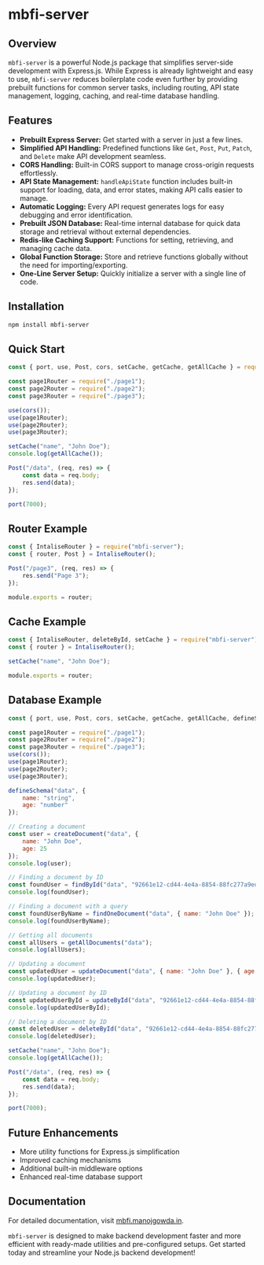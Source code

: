 # mbfi-server

## Overview
`mbfi-server` is a powerful Node.js package that simplifies server-side development with Express.js. While Express is already lightweight and easy to use, `mbfi-server` reduces boilerplate code even further by providing prebuilt functions for common server tasks, including routing, API state management, logging, caching, and real-time database handling.

## Features
- **Prebuilt Express Server:** Get started with a server in just a few lines.
- **Simplified API Handling:** Predefined functions like `Get`, `Post`, `Put`, `Patch`, and `Delete` make API development seamless.
- **CORS Handling:** Built-in CORS support to manage cross-origin requests effortlessly.
- **API State Management:** `handleApiState` function includes built-in support for loading, data, and error states, making API calls easier to manage.
- **Automatic Logging:** Every API request generates logs for easy debugging and error identification.
- **Prebuilt JSON Database:** Real-time internal database for quick data storage and retrieval without external dependencies.
- **Redis-like Caching Support:** Functions for setting, retrieving, and managing cache data.
- **Global Function Storage:** Store and retrieve functions globally without the need for importing/exporting.
- **One-Line Server Setup:** Quickly initialize a server with a single line of code.

## Installation
```sh
npm install mbfi-server
```

## Quick Start
```javascript
const { port, use, Post, cors, setCache, getCache, getAllCache } = require("mbfi-server");

const page1Router = require("./page1");
const page2Router = require("./page2");
const page3Router = require("./page3");

use(cors());
use(page1Router);
use(page2Router);
use(page3Router);

setCache("name", "John Doe");
console.log(getAllCache());

Post("/data", (req, res) => {
    const data = req.body;
    res.send(data);
});

port(7000);
```

## Router Example
```javascript
const { IntaliseRouter } = require("mbfi-server");
const { router, Post } = IntaliseRouter();

Post("/page3", (req, res) => {
    res.send("Page 3");
});

module.exports = router;
```

## Cache Example
```javascript
const { IntaliseRouter, deleteById, setCache } = require("mbfi-server");
const { router } = IntaliseRouter();

setCache("name", "John Doe");

module.exports = router;
```

## Database Example
```javascript
const { port, use, Post, cors, setCache, getCache, getAllCache, defineSchema, createDocument, updateDocument, findById, findOneDocument, updateById, deleteById, getAllDocuments } = require("mbfi-server");

const page1Router = require("./page1");
const page2Router = require("./page2");
const page3Router = require("./page3");
use(cors());
use(page1Router);
use(page2Router);
use(page3Router);

defineSchema("data", {
    name: "string",
    age: "number"
});

// Creating a document
const user = createDocument("data", {
    name: "John Doe",
    age: 25
});
console.log(user);

// Finding a document by ID
const foundUser = findById("data", "92661e12-cd44-4e4a-8854-88fc277a9ed3");
console.log(foundUser);

// Finding a document with a query
const foundUserByName = findOneDocument("data", { name: "John Doe" });
console.log(foundUserByName);

// Getting all documents
const allUsers = getAllDocuments("data");
console.log(allUsers);

// Updating a document
const updatedUser = updateDocument("data", { name: "John Doe" }, { age: 30 });
console.log(updatedUser);

// Updating a document by ID
const updatedUserById = updateById("data", "92661e12-cd44-4e4a-8854-88fc277a9ed3", { age: 30 });
console.log(updatedUserById);

// Deleting a document by ID
const deletedUser = deleteById("data", "92661e12-cd44-4e4a-8854-88fc277a9ed3");
console.log(deletedUser);

setCache("name", "John Doe");
console.log(getAllCache());

Post("/data", (req, res) => {
    const data = req.body;
    res.send(data);
});

port(7000);
```

## Future Enhancements
- More utility functions for Express.js simplification
- Improved caching mechanisms
- Additional built-in middleware options
- Enhanced real-time database support

## Documentation
For detailed documentation, visit [mbfi.manojgowda.in](https://mbfi.manojgowda.in).

`mbfi-server` is designed to make backend development faster and more efficient with ready-made utilities and pre-configured setups. Get started today and streamline your Node.js backend development!

